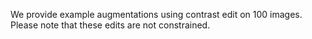 We provide example augmentations using contrast edit on 100 images. Please note that these edits are not constrained.
